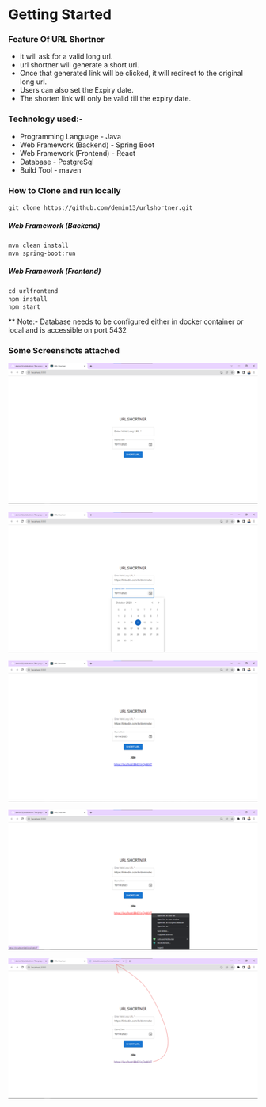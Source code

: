 # Getting Started


### Feature Of URL Shortner
* it will ask for a valid long url.
* url shortner will generate a short url.
* Once that generated link will be clicked, it will redirect to the original long url.
* Users can also set the Expiry date.
* The shorten link will only be valid till the expiry date.


### Technology used:-
* Programming Language - Java
* Web Framework (Backend) - Spring Boot
* Web Framework (Frontend) - React
* Database - PostgreSql
* Build Tool - maven


### How to Clone and run locally
    git clone https://github.com/demin13/urlshortner.git

##### Web Framework (Backend)
    mvn clean install
    mvn spring-boot:run

##### Web Framework (Frontend)
    cd urlfrontend
    npm install
    npm start

** Note:- Database needs to be configured either in docker container or local and is accessible on port 5432

### Some Screenshots attached

![image1](screenshots/image1.PNG)

![image2](screenshots/image2.png)

![image3](screenshots/image3.png)
    
![image4](screenshots/image4.png)

![image5](screenshots/image5.png)
    